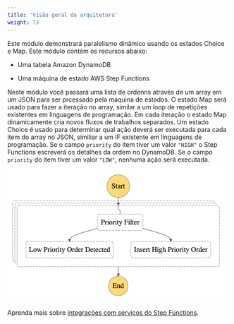 ```yaml
---
title: 'Visão geral da arquitetura'
weight: 73
---
```


Este módulo demonstrará paralelismo dinâmico usando os estados Choice e Map. Este módulo contém os recursos abaixo:

- Uma tabela Amazon DynamoDB

- Uma máquina de estado AWS Step Functions

Neste módulo você passará uma lista de ordenns através de um array em um JSON para ser prcessado pela máquina de estados. O estado Map será usado para fazer a iteração no array, similar a um loop de repetições existentes em linguagens de programação. Em cada iteração o estado Map dinamicamente cria novos fluxos de trabalhos separados. Um estado Choice é usado para determinar qual ação deverá ser executada para cada item do array no JSON, similiar a um IF existente em linguagens de programação. Se o campo `priority` do item tiver um valor `"HIGH"` o Step Functions escreverá os detalhes da ordem no DynamoDB. Se o campo `priority` do item tiver um valor `"LOW"`, nenhuma ação será executada.

![Visual Workflow](/static/img/module-5/visual-workflow.png)

Aprenda mais sobre [integrações com serviços do Step Functions](https://docs.aws.amazon.com/step-functions/latest/dg/concepts-service-integrations.html).

